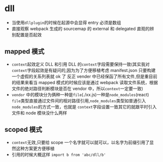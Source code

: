 # dll

- 当使用`dllplugin`的时候在起源中会显得 entry 必须是数组
- 直接观察 webpack 生成的 sourcemap 的 external 和 delegated 直观的辨别配置是否起效

## mapped 模式

- `context`起效定义 DLL 和引用 DLL 的`context`字段需要保持一致(其实我对`context`字段起效是有疑问的,因为为了方便移植考虑 manifest.json 只要构建一个虚假的关系列表就 ok 了 反正 vender 中已经保函了所有文件,但是重目前的结果来看当 mapped 模式的时候应该是通过 webpack 读取文件系统，根据文件的绝对路径判断模块是否在 vendor 中，所以`context`一定要一致)
- `vendor` 中的模块分为俩种一种是`file`(./xx.js)一种是`node_modules`(react) `file`类型直接通过文件间的相对路径引用,`node_modules`类型如普通引入`node_modules`的方式一致，也就是 `context`字段设置一致其它的就跟平时引入文件和 node 模块没什么两样

## scoped 模式

- `context`无效,只要给 scope 一个名字就可以就可以，以名字为前缀引用了显然这种方案更方便移植
- 引用的时候大概这样 `import b from 'abc/dll/b'`
